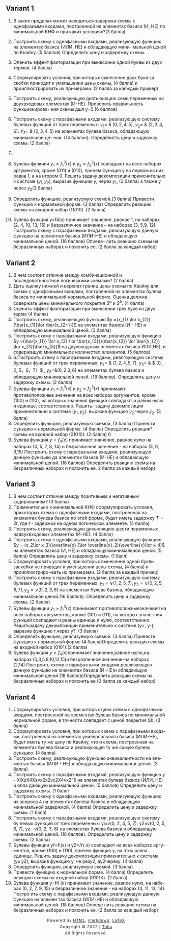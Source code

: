 <head>
    <script src="https://cdn.mathjax.org/mathjax/latest/MathJax.js?config=TeX-AMS-MML_HTMLorMML" type="text/javascript"></script>
    <script type="text/x-mathjax-config">
        MathJax.Hub.Config({
            tex2jax: {
            skipTags: ['script', 'noscript', 'style', 'textarea', 'pre'],
            inlineMath: [['$','$']]
            }
        });
    </script>
</head>

## Variant 1

1. В каких пределах может находиться задержка схемы с однофазиыми входами, построенной на элементах базиса (И, НЕ) по минимальной КНФ и при каких условиях?(3 балла)

2. Построить схему с однофазными входами, реализующую функцию на элементах базиса (ИЛИ, НЕ) и обладающую мини- мальной цсной по Кнайну. (5 баллов) Определить цену и задеряжку схемы.

3. Опенить эффект факторизации при вынесснии одной буквы из двух термов. (4 балла)

4. Сформулировать услония, при которых вынесение двух букв за скобки принодит к умепьшении цены схемы, (4 балла) и проиллюстрировать их примерами. (2 балла за каяждый пример)

5. Построить схему, реализующую дизтьюнкцию семи переменных на двухвходовых элементах (И-НE). Проверить правильноеть функционирова- ния схемы дшя у=0.(6 баллов)

6. Построить схему с парафазными входами, реализующую систему булевых функций от прех переменных: $у_{1}=$ & $(0, 2, 4, 5)$, $у_{2}=$ & $(2, 3, 4, 6)$. $У_{3}=$ & $(2, 3, 4, 5)$ на элементах булева базиса, обладающую минимальной це- ной. (14 баллон). Определитть цену и задержку схемы. (2 балла)
7. 
8. Булевы функиии $у_{1}=f_{1}^3(x)$ и $у_{2}=f_{2}^3(x)$ совпадают на всех наборах аргументов, кроме (011) и (010), причем функция у на первом из них равна 1, а на нтором 0. Решить задачу декомпозиции примснительно к систсме $(у_{1}, у_{2})$, выразив функцию у, через $у_{1}$, (3 балла) а также у через $у_{2}$(З балла)

8. Определить функцию, рсализусмую схемой.(3 балла)
   Привести функцию к нормальной форме. (3 балла) Определить реакцию схемы на входной набор (11010). (2 балла)

9. Булева функция y=f4(x) принимает значение, равное 1, на наборах (2, 4, 10, 13, 15) и безразличное значение – на наборах (3, 5,9, 12). Построить схему с парафазными входами, реализующую данную функцию на элементах базиса (ИЛИ-НЕ) и обладающую минимальной ценой. (18 баллов) Опреде- лить реакцию схемы на безразличных наборах и пояснить ее. (2 балла за каждый набор)

## Variant 2

1. В чем состоит отличие между комбинационной и последоватьностной логическими схемами? (2 балла)
2. Дать оценку нижней и верхних границ цены схемы по Квайяу для схемы с однофазными входами, построенной на элементах булева базиса по минимальной нормальной форме. Оценка должна содержать цены минимального покрытия $S^a$ и $S^b$. (4 балла)
3. Оценить эффект факторизации при вынесении трех букв из двух термо (4 балла)
4. Построить схему, реализующую функцию $у =(x_{1} \lor x_{2})(\bar{x_{1}}\lor \bar{x_{2+}})$	на элементах базиса (И - НЕ) и обладающую минимальной ценой. (3 балла)
5. Построить схему с парафазными входами, реализующую функцию $у =(\bar{x_{1}} \lor x_{2} \lor \bar{x_{3}})(\bar{x_{2}} \lor \bar{x_{2}} \lor x_{3})\bar{x_{5}}$ на двухвходовых элементах базиса ИЛИ,НЕ), и содержащую минимальное количество элементов. (5 баллов)
6. 6.Построить схему с парафазными входами, реалгоующую систему булевых функций от трех переменных: $у_{2}=$ & $(1, 2, 4, 5, 7)$, $у_{2}=$ & $ (0, 2, 5，6，7）$ , $y_{3}=$&$(0,2. 3, 6)$ на элементах булева базиса и обладающую минимальной леней. (18 баллов). Определить цену и задержку схемы. (2 балла)
7. Булевы функции $y_{1}=f_{1}^3(x)$ и $y_
{2}=f_{2}^3(x)$ принимают противоположные значения на всех наборах аргументов, кроме (100) и (110), на которых значения функций совпадают и равны нулю и единице, соответственно. Решить- задачу декомпозиции применительно к системе $(у_{1},у_{2})$. выразив функцию $у_{2}$ через $у_{2}$. (3 балла)
1. Определить функцию, реализуемую схемой, (3 балла)
Привести функцию к нормальной форме. (4 балла) Определить реакции* схемы на входной набор (01010). (2 балла)  0
9. Булева функция $у=f_{4}(х)$ принимает значение, равное нулю на наборах (0, 5, 7, 8, 14) и безразличное значение - на наборах (3, 6, 9,15) Построить схему с парафазными входами, реализующую данную функцию да элементах базиса (И-НЕ) и обладающую минимальной ценой. (18 баллов) Определить реакцию схемы на безразличных наборах и пояснить ее. 2 балла за каждый набор)

## Variant 3

1. В чем состоит отличие между позитивным и негативным кодированием? (3 балла)
2. Применительно к минимальной КНФ сформулировать условия, прикоторых схема с однофазными входами, построенная на элементах булева базиса по этой форме, будет иметь задержку $T=2t$, где $t$ - задержка на одном логическом элементе. (4 балла)
3. Построить схему, реализующую дизъюнкцию шести переменных надвухвходовых элементах (И-НЕ). (4 балла)
4. Построить схему с однофазными входами, реализующую функцию $у = (x_2\lor x_3)(\overline{x}_1\lor \overline{x}_2)(\overline{x}\lor x_4)$ на элементах базиса (И, НЕ) и обладающуюминимальной ценой. (5 балла) Определить цену и задержку схемы. (1 балл)
5. Сформулировать условия, при которых вынесение одной буквы заскобки нс приводит к уменьшении цены схемы, (4 балла) и проиллюстриро¬вать их примерами. (2 балла за каждый пример)
6. Построить схему с парафазными входами, реализующую систему
булевых функций от трех переменных: $y_1=\lor(1, 2, 5, 7), y_2=\lor(0, 2, 5, 6, 7), y_3=\lor(0, 2, 3, 6)$ на элементах булева базиса, обладающую минимальной ценой.(16 баллов). Определить цену и задержку схемы. (2 балла)
1. Булевы функции $y_1=f_1^3(x)$ принимают противоположныезначения на всех наборах аргументов, кроме (101) и (111), на которых значе¬ния функций совпадают и равны единице и нулю, соответственно. Решитьзадачу декомпозиции применительно к системе (у>, у-), выразив функцию г.через у?. (3 балла)
8.	Определить функцию, реализуемую схемой. (3 балла)
Привести функцию к нормальной форме (4 балла)Определить реакцию схемы на входной набор (0101).(2 балла)
9. Булева функция $y=f_{4}(x)$принимает значение,равное нулю,на наборах (0,3,5,8,10,12,15)и безразличное значение-на наборах (2,14).Построить схему с парафазными входами,реализующую данную функцию на элементах базиса (И-НЕ)и обладающую минимальной ценой (18 баллов)Определить реакцию схемы на безразличных наборах и пояснить ее (2 балла за каждый набор)

## Variant 4

1. Сформулировать условия, при которых цена схемы с однофазными входами, построенной на элементах булева базиса по минимальной нормальной форме, в точности совпадает с ценой покрытия Sb. (3 балла)
2. Сформулировать условия, при которых схема с парафазными входа­ ми, построенная на элементах универсального базиса (ИЛИ-HE), будет иметь ту же цену по Квайну, что и схема, построенная на элементах булева базиса и реализующая ту же самую булеву функцию. (4 балла)
3. Построить схему, реализующую функцию эквивалентности на эле­ ментах базиса (ИЛИ - НЕ) и обладающую минимальной ценой. (3 балла)
4. Построить схему с парафазными входамй, реализующую функцию у - XiXzХ4Xzvx2х2vx2Х4vx2^5 на элементах булева базиса (ИЛИ, НЕ) и обла­ дающую минимальной ценой. (5 баллов) Определить цену и задержку схемы. (1 балл)
5. Построить схему с однофазными входами, реализующую функцию из вопроса 4 на элементах булева базиса и обладающую минимальной задержкой. (4 балла) Определить цену и задержку схемы. (1 балл)
6. Построить схему с парафазными входами, реализующую систему бу­ левых функций от трех переменных: yi=v(0, 2, 4, 5, 7), y2=v(0, 2, 5, 6, 7), yz--v(0, 2, 3, 6) на элементах булева базиса и обладающую минимальной ценой. (18 баллов). Определить цену и задержку схемы. (2 балла)
7. Булевы функции yf=fi(x) и у2=/г(.х) совпадают на всех наборах аргу­ ментов, кроме (100) и (110), причем функция у, на этих равна единице. Решить задачу декомпозиции применительно к системе (уь у2), выразив функцию у, че­ резу2, ау2черезу\. (4 балла)
8. Определить функцию, реализуемую схемой. (3 балла)
9. Привести функцию к нормальной форме. (4 балла) Определить реакцию схемы на входной набор (0101K). (2 балла)
9. Булева функция y=f4 (х) принимает значение, равное нулю, на набо­ рах (0, 2, 7, 9, 15) и безразличное значение - на наборах (4, 11, 13, 14). Постро­ ить схему с парафазными входами, реализующую данную функцию на элемен­ тах базиса (ИЛИ-HE) и обладающую минимальной ценой. (18 баллов) Опреде­ лить реакцию схемы на безразличных наборах и пояснить ее. (2 балла за каж­ дый набор)

<style type="text/css">
    #footer {
        position: relative;
        margin: 0 auto;
        line-height: 20px;
        text-align: center;
        font-size: 12px;
        letter-spacing: 1px;
    }
 
    .content {
        height: 1800px;
        width: 100%;
        text-align: center;
    }
</style>

<div id="footer">
    Powered by
    <a href="https://html5up.net">HTML</a>, 
    <a href="https://markdown.com.cn/">markdown</a>, 
    <a href="https://www.latex-project.org/">LaTeX</a>
    <br>
    Copyright © 2022 | 
    <a href="https://tolia-gh.github.io">Tolia</a>
    <br>
    All Rights Reserved.
    <br>
</div>
